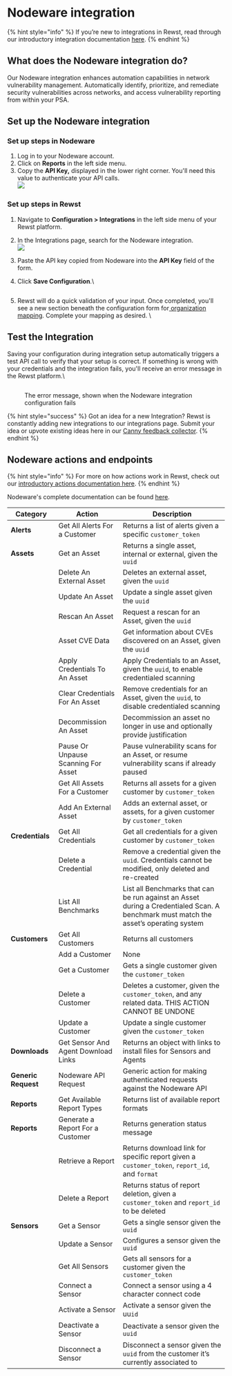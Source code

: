 # Nodeware integration

{% hint style="info" %}
If you’re new to integrations in Rewst, read through our introductory integration documentation [here](https://docs.rewst.help/documentation/integrations).
{% endhint %}

## What does the Nodeware integration do?

Our Nodeware integration enhances automation capabilities in network vulnerability management. Automatically identify, prioritize, and remediate security vulnerabilities across networks, and access vulnerability reporting from within your PSA.

## Set up the Nodeware integration

### Set up steps in Nodeware

1. Log in to your Nodeware account.
2. Click on **Reports** in the left side menu.
3. Copy the **API Key,** displayed in the lower right corner. You'll need this value to authenticate your API calls.\
   ![](<../../../../.gitbook/assets/Screenshot 2025-02-20 at 10.33.04 AM.png>)

### Set up steps in Rewst

1. Navigate to **Configuration > Integrations** in the left side menu of your Rewst platform.
2. In the Integrations page, search for the Nodeware integration.\
   ![](<../../../../.gitbook/assets/Screenshot 2025-02-18 at 2.43.57 PM.png>)
3. Paste the API key copied from Nodeware into the **API Key** field of the form.
4.  Click **Save Configuration**.\


    <figure><img src="../../../../.gitbook/assets/Screenshot 2025-02-18 at 3.12.49 PM.png" alt=""><figcaption></figcaption></figure>
5. Rewst will do a quick validation of your input. Once completed, you'll see a new section beneath the configuration form for[ organization mapping](https://docs.rewst.help/documentation/integrations#what-is-organization-mapping). Complete your mapping as desired. \


## Test the Integration

Saving your configuration during integration setup automatically triggers a test API call to verify that your setup is correct. If something is wrong with your credentials and the integration fails, you'll receive an error message in the Rewst platform.\


<figure><img src="../../../../.gitbook/assets/Screenshot 2025-02-20 at 8.34.57 AM.png" alt=""><figcaption><p>The error message, shown when the Nodeware integration configuration fails</p></figcaption></figure>

{% hint style="success" %}
Got an idea for a new Integration? Rewst is constantly adding new integrations to our integrations page. Submit your idea or upvote existing ideas here in our [Canny feedback collector](https://rewst.canny.io/integrations).
{% endhint %}

## Nodeware actions and endpoints

{% hint style="info" %}
For more on how actions work in Rewst, check out our [introductory actions documentation here](https://docs.rewst.help/documentation/workflows/actions-in-rewst).
{% endhint %}

Nodeware's complete documentation can be found [here](https://api.nodeware.com/api/msp/).

| Category            | Action                              | Description                                                                                                                          |
| ------------------- | ----------------------------------- | ------------------------------------------------------------------------------------------------------------------------------------ |
| **Alerts**          | Get All Alerts For a Customer       | Returns a list of alerts given a specific `customer_token`                                                                           |
| **Assets**          | Get an Asset                        | Returns a single asset, internal or external, given the `uuid`                                                                       |
|                     | Delete An External Asset            | Deletes an external asset, given the `uuid`                                                                                          |
|                     | Update An Asset                     | Update a single asset given the `uuid`                                                                                               |
|                     | Rescan An Asset                     | Request a rescan for an Asset, given the `uuid`                                                                                      |
|                     | Asset CVE Data                      | Get information about CVEs discovered on an Asset, given the `uuid`                                                                  |
|                     | Apply Credentials To An Asset       | Apply Credentials to an Asset, given the `uuid`, to enable credentialed scanning                                                     |
|                     | Clear Credentials For An Asset      | Remove credentials for an Asset, given the `uuid`, to disable credentialed scanning                                                  |
|                     | Decommission An Asset               | Decommission an asset no longer in use and optionally provide justification                                                          |
|                     | Pause Or Unpause Scanning For Asset | Pause vulnerability scans for an Asset, or resume vulnerability scans if already paused                                              |
|                     | Get All Assets For a Customer       | Returns all assets for a given customer by `customer_token`                                                                          |
|                     | Add An External Asset               | Adds an external asset, or assets, for a given customer by `customer_token`                                                          |
| **Credentials**     | Get All Credentials                 | Get all credentials for a given customer by `customer_token`                                                                         |
|                     | Delete a Credential                 | Remove a credential given the `uuid`. Credentials cannot be modified, only deleted and re-created                                    |
|                     | List All Benchmarks                 | List all Benchmarks that can be run against an Asset during a Credentialed Scan. A benchmark must match the asset’s operating system |
| **Customers**       | Get All Customers                   | Returns all customers                                                                                                                |
|                     | Add a Customer                      | None                                                                                                                                 |
|                     | Get a Customer                      | Gets a single customer given the `customer_token`                                                                                    |
|                     | Delete a Customer                   | Deletes a customer, given the `customer_token`, and any related data. THIS ACTION CANNOT BE UNDONE                                   |
|                     | Update a Customer                   | Update a single customer given the `customer_token`                                                                                  |
| **Downloads**       | Get Sensor And Agent Download Links | Returns an object with links to install files for Sensors and Agents                                                                 |
| **Generic Request** | Nodeware API Request                | Generic action for making authenticated requests against the Nodeware API                                                            |
| **Reports**         | Get Available Report Types          | Returns list of available report formats                                                                                             |
| **Reports**         | Generate a Report For a Customer    | Returns generation status message                                                                                                    |
|                     | Retrieve a Report                   | Returns download link for specific report given a `customer_token`, `report_id`, and `format`                                        |
|                     | Delete a Report                     | Returns status of report deletion, given a `customer_token` and `report_id` to be deleted                                            |
| **Sensors**         | Get a Sensor                        | Gets a single sensor given the `uuid`                                                                                                |
|                     | Update a Sensor                     | Configures a sensor given the `uuid`                                                                                                 |
|                     | Get All Sensors                     | Gets all sensors for a customer given the `customer_token`                                                                           |
|                     | Connect a Sensor                    | Connect a sensor using a 4 character connect code                                                                                    |
|                     | Activate a Sensor                   | Activate a sensor given the uu`id`                                                                                                   |
|                     | Deactivate a Sensor                 | Deactivate a sensor given the `uuid`                                                                                                 |
|                     | Disconnect a Sensor                 | Disconnect a sensor given the `uuid` from the customer it’s currently associated to                                                  |

